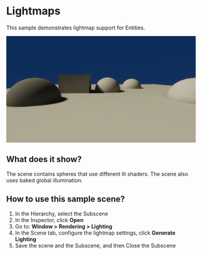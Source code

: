 # Lightmaps

This sample demonstrates lightmap support for Entities.

<img src="../../../READMEimages/Lightmaps.PNG" width="600">

## What does it show?

The scene contains spheres that use different lit shaders. The scene also uses baked global illumination.

## How to use this sample scene?

1. In the Hierarchy, select the Subscene
2. In the Inspector, click **Open**
3. Go to: **Window > Rendering > Lighting**
4. In the Scene tab, configure the lightmap settings, click **Generate Lighting**
5. Save the scene and the Subscene, and then Close the Subscene
